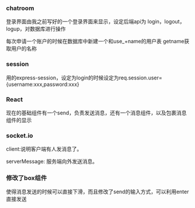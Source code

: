 ### chatroom
 登录界面由我之前写好的一个登录界面来显示，设定后端api为
 login，logout，logup，对数据库进行操作
 
 每次申请一个账户的时候在数据库中新建一个和use_+name的用户表
 getname获取用户的名称
 
 
### session
 
用的express-session，设定为login的时候设定为req.session.user={username:xxx,password:xxx}
### React

现在的基础组件有一个send，负责发送消息，还有一个消息组件，以及包裹消息组件的显示
### socket.io

client:说明客户端有人发消息了。

serverMessage: 服务端向外发送消息。


### 修改了box组件

使得消息发送的时候可以直接下滑，而且修改了send的输入方式，可以利用enter直接发送